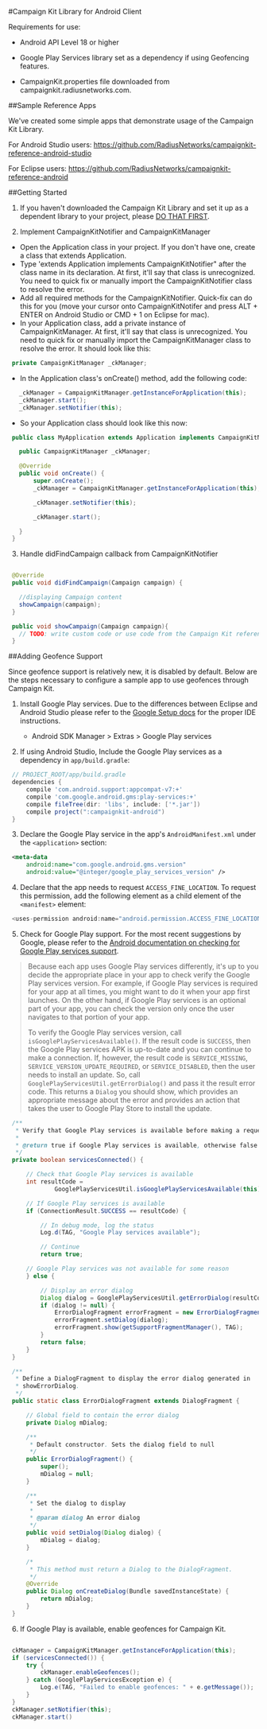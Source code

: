 
#Campaign Kit Library for Android Client

Requirements for use: 

* Android API Level 18 or higher

* Google Play Services library set as a dependency if using Geofencing features.

* CampaignKit.properties file downloaded from campaignkit.radiusnetworks.com.




##Sample Reference Apps

We've created some simple apps that demonstrate usage of the Campaign Kit Library.

For Android Studio users:
https://github.com/RadiusNetworks/campaignkit-reference-android-studio

For Eclipse users:
https://github.com/RadiusNetworks/campaignkit-reference-android




##Getting Started


1. If you haven't downloaded the Campaign Kit Library and set it up as a dependent library to your project, please [DO THAT FIRST](https://github.com/RadiusNetworks/campaignkit-documentation/blob/master/docs/android/download.md).


2. Implement CampaignKitNotifier and CampaignKitManager
 * Open the Application class in your project. If you don't have one, create a class that extends Application.
 * Type 'extends Application implements CampaignKitNotifier" after the class name in its declaration. At first, it'll say that class is unrecognized. You need to quick fix or manually import the CampaignKitNotifier class to resolve the error.
 * Add all required methods for the CampaignKitNotifier. Quick-fix can do this for you (move your cursor onto CampaignKitNotifer and press ALT + ENTER on Android Studio or CMD + 1 on Eclipse for mac).
 * In your Application class, add a private instance of CampaignKitManager. At first, it'll say that class is unrecognized. You need to quick fix or manually import the CampaignKitManager class to resolve the error. It should look like this:
 ```java
  private CampaignKitManager _ckManager;
 ```
 * In the Application class's onCreate() method, add the following code:
 ```java 
    _ckManager = CampaignKitManager.getInstanceForApplication(this);
    _ckManager.start();
    _ckManager.setNotifier(this);
 ```
 * So your Application class should look like this now:
 ```java
  public class MyApplication extends Application implements CampaignKitNotifier {

    public CampaignKitManager _ckManager;

    @Override
    public void onCreate() {
        super.onCreate();
        _ckManager = CampaignKitManager.getInstanceForApplication(this);

        _ckManager.setNotifier(this);

        _ckManager.start();

    }
  }
 ```

3. Handle didFindCampaign callback from CampaignKitNotifier
 ```java

  @Override
  public void didFindCampaign(Campaign campaign) {

    //displaying Campaign content
    showCampaign(campaign);
  }

  public void showCampaign(Campaign campaign){
    // TODO: write custom code or use code from the Campaign Kit reference app
  }
 ```


##Adding Geofence Support

Since geofence support is relatively new, it is disabled by default. Below are
the steps necessary to configure a sample app to use geofences through
Campaign Kit.

1. Install Google Play services. Due to the differences between Eclipse and
   Android Studio please refer to the [Google Setup docs](https://developer.android.com/google/play-services/setup.html)
   for the proper IDE instructions.


   - Android SDK Manager > Extras > Google Play services

2. If using Android Studio, Include the Google Play services as a dependency in `app/build.gradle`:
 ```groovy
  // PROJECT_ROOT/app/build.gradle
  dependencies {
      compile 'com.android.support:appcompat-v7:+'
      compile 'com.google.android.gms:play-services:+'
      compile fileTree(dir: 'libs', include: ['*.jar'])
      compile project(":campaignkit-android")
  }
 ```
 
3. Declare the Google Play service in the app's `AndroidManifest.xml` under the
   `<application>` section:
 ```xml
  <meta-data
      android:name="com.google.android.gms.version"
      android:value="@integer/google_play_services_version" />
 ```

4. Declare that the app needs to request `ACCESS_FINE_LOCATION`. To request
   this permission, add the following element as a child element of the
   `<manifest>` element:
 ```groovy
  <uses-permission android:name="android.permission.ACCESS_FINE_LOCATION"/>
 ```

5. Check for Google Play support. For the most recent suggestions by Google,
   please refer to the [Android documentation on checking for Google Play
   services support](https://developer.android.com/google/play-services/setup.html#ensure).

  > Because each app uses Google Play services differently, it's up to you
  > decide the appropriate place in your app to check verify the Google Play
  > services version. For example, if Google Play services is required for your
  > app at all times, you might want to do it when your app first launches. On
  > the other hand, if Google Play services is an optional part of your app,
  > you can check the version only once the user navigates to that portion of
  > your app.
  >
  > To verify the Google Play services version, call
  > `isGooglePlayServicesAvailable()`. If the result code is `SUCCESS`, then
  > the Google Play services APK is up-to-date and you can continue to make a
  > connection. If, however, the result code is `SERVICE_MISSING`,
  > `SERVICE_VERSION_UPDATE_REQUIRED`, or `SERVICE_DISABLED`, then the user
  > needs to install an update. So, call
  > `GooglePlayServicesUtil.getErrorDialog()` and pass it the result error
  > code. This returns a `Dialog` you should show, which provides an
  > appropriate message about the error and provides an action that takes the
  > user to Google Play Store to install the update.
  
 ```java
  /**
   * Verify that Google Play services is available before making a request.
   *
   * @return true if Google Play services is available, otherwise false
   */
  private boolean servicesConnected() {

      // Check that Google Play services is available
      int resultCode =
              GooglePlayServicesUtil.isGooglePlayServicesAvailable(this);

      // If Google Play services is available
      if (ConnectionResult.SUCCESS == resultCode) {

          // In debug mode, log the status
          Log.d(TAG, "Google Play services available");

          // Continue
          return true;

      // Google Play services was not available for some reason
      } else {

          // Display an error dialog
          Dialog dialog = GooglePlayServicesUtil.getErrorDialog(resultCode, this, 0);
          if (dialog != null) {
              ErrorDialogFragment errorFragment = new ErrorDialogFragment();
              errorFragment.setDialog(dialog);
              errorFragment.show(getSupportFragmentManager(), TAG);
          }
          return false;
      }
  }

  /**
   * Define a DialogFragment to display the error dialog generated in
   * showErrorDialog.
   */
  public static class ErrorDialogFragment extends DialogFragment {

      // Global field to contain the error dialog
      private Dialog mDialog;

      /**
       * Default constructor. Sets the dialog field to null
       */
      public ErrorDialogFragment() {
          super();
          mDialog = null;
      }

      /**
       * Set the dialog to display
       *
       * @param dialog An error dialog
       */
      public void setDialog(Dialog dialog) {
          mDialog = dialog;
      }

      /*
       * This method must return a Dialog to the DialogFragment.
       */
      @Override
      public Dialog onCreateDialog(Bundle savedInstanceState) {
          return mDialog;
      }
  }

 ```

6. If Google Play is available, enable geofences for Campaign Kit.
 ```java

  ckManager = CampaignKitManager.getInstanceForApplication(this);
  if (servicesConnected()) {
      try {
          ckManager.enableGeofences();
      } catch (GooglePlayServicesException e) {
          Log.e(TAG, "Failed to enable geofences: " + e.getMessage());
      }
  }
  ckManager.setNotifier(this);
  ckManager.start()

 ```
